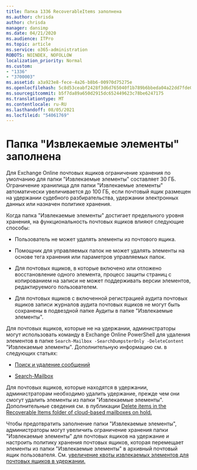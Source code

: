 ```yaml
---
title: Папка 1336 RecoverableItems заполнена
ms.author: chrisda
author: chrisda
manager: dansimp
ms.date: 04/21/2020
ms.audience: ITPro
ms.topic: article
ms.service: o365-administration
ROBOTS: NOINDEX, NOFOLLOW
localization_priority: Normal
ms.custom:
- "1336"
- "3700003"
ms.assetid: a3a923e8-fece-4a26-b8b6-00970d75275e
ms.openlocfilehash: 5c8d53ceabf2428f3d6d765040f1b789b6bbeda04a22dd7fde0d2d728fd17d93
ms.sourcegitcommit: b5f7da89a650d2915dc652449623c78be6247175
ms.translationtype: MT
ms.contentlocale: ru-RU
ms.lasthandoff: 08/05/2021
ms.locfileid: "54061769"
---
```

# <a name="the-recoverable-items-folder-is-full"></a>Папка "Извлекаемые элементы" заполнена

Для Exchange Online почтовых ящиков ограничение хранения по умолчанию для папки "Извлекаемые элементы" составляет 30 ГБ. Ограничение хранилища для папки "Извлекаемые элементы" автоматически увеличивается до 100 ГБ, если почтовый ящик размещен на удержании судебного разбирательства, удержании электронных данных или назначен политике хранения.

Когда папка "Извлекаемые элементы" достигает предельного уровня хранения, на функциональность почтовых ящиков влияют следующие способы:

- Пользователь не может удалять элементы из почтового ящика.

- Помощник для управляемых папок не может удалять элементы на основе тега хранения или параметров управляемых папок.

- Для почтовых ящиков, в которые включено или отложено восстановление одного элемента, процесс защиты страниц с копированием на записи не может поддерживать версии элементов, редактируемого пользователем.

- Для почтовых ящиков с включенной регистрацией аудита почтовых ящиков записи журналов аудита почтовых ящиков не могут быть сохранены в подвездной папке Аудиты в папке "Извлекаемые элементы".

Для почтовых ящиков, которые не на удержании, администраторы могут использовать команду в Exchange Online PowerShell для удаления элементов в папке `Search-Mailbox -SearchDumpsterOnly -DeleteContent` "Извлекаемые элементы". Дополнительную информацию см. в следующих статьях:

- [Поиск и удаление сообщений](https://docs.microsoft.com/microsoft-365/compliance/search-for-and-delete-messagesadmin-help)

- [Search-Mailbox](https://docs.microsoft.com/powershell/module/exchange/mailboxes/Search-Mailbox)

Для почтовых ящиков, которые находятся в удержании, администраторам необходимо удалить удержание, прежде чем они смогут удалить элементы из папки "Извлекаемые элементы". Дополнительные сведения см. в публикации [Delete items in the Recoverable Items folder of cloud-based mailboxes on hold.](https://docs.microsoft.com/microsoft-365/compliance/delete-items-in-the-recoverable-items-folder-of-mailboxes-on-hold)

Чтобы предотвратить заполнение папки "Извлекаемые элементы", администраторы могут увеличить ограничение хранения папки "Извлекаемые элементы" для почтовых ящиков на удержание и настроить политику хранения почтовых ящиков, которая перемещает элементы из папки "Извлекаемые элементы" в архивный почтовый ящик пользователя. См. [увеличение квоты извлекаемых элементов для почтовых ящиков в удержании.](https://docs.microsoft.com/microsoft-365/compliance/increase-the-recoverable-quota-for-mailboxes-on-hold)
